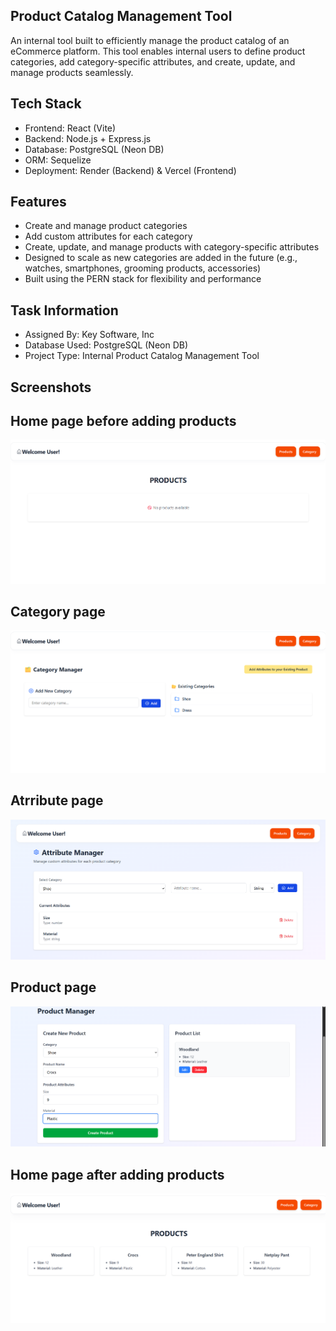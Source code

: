 ## Product Catalog Management Tool

An internal tool built to efficiently manage the product catalog of an eCommerce platform.
This tool enables internal users to define product categories, add category-specific attributes, and create, update, and manage products seamlessly.

## Tech Stack
- Frontend: React (Vite)
- Backend: Node.js + Express.js
- Database: PostgreSQL (Neon DB)
- ORM: Sequelize
- Deployment: Render (Backend) & Vercel (Frontend)

## Features
- Create and manage product categories
- Add custom attributes for each category
- Create, update, and manage products with category-specific attributes
- Designed to scale as new categories are added in the future (e.g., watches, smartphones, grooming products, accessories)
- Built using the PERN stack for flexibility and performance

## Task Information
- Assigned By: Key Software, Inc
- Database Used: PostgreSQL (Neon DB)
- Project Type: Internal Product Catalog Management Tool

## Screenshots

## Home page before adding products
![Image 1](Images/img1.png)
## Category page
![Image 2](Images/img2.png)
## Atrribute page
![Image 3](Images/img3.png)
## Product page
![Image 4](Images/img4.png)
## Home page after adding products
![Image 5](Images/img5.png)
